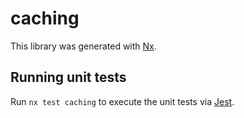 # caching

This library was generated with [Nx](https://nx.dev).

## Running unit tests

Run `nx test caching` to execute the unit tests via [Jest](https://jestjs.io).
